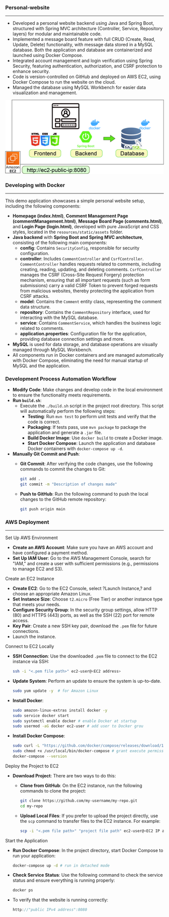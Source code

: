 ###  Personal-website

---

- Developed a personal website backend using Java and Spring Boot, structured with Spring MVC architecture (Controller, Service, Repository layers) for modular and maintainable code.
- Implemented a message board feature with full CRUD (Create, Read, Update, Delete) functionality, with message data stored in a MySQL database. Both the application and database are containerized and launched using Docker Compose.
- Integrated account management and login verification using Spring Security, featuring authentication, authorization, and CSRF protection to enhance security.
- Code is version-controlled on GitHub and deployed on AWS EC2, using Docker Compose to run the website on the cloud.
- Managed the database using MySQL Workbench for easier data visualization and management.

![Website Architecture](./project_structure.jpg)

### Developing with Docker

---

This demo application showcases a simple personal website setup, including the following components:

- **Homepage (index.html)**, **Comment Management Page (commentManagement.html)**, **Message Board Page (comments.html)**, and **Login Page (login.html)**, developed with pure JavaScript and CSS styles, located in the `resources/static/assets` folder.
- **Java backend** with **Spring Boot and Spring MVC architecture**, consisting of the following main components:
    - **config**: Contains `SecurityConfig`, responsible for security configuration.
    - **controller**: Includes `CommentController` and `CsrfController`. `CommentController` handles requests related to comments, including creating, reading, updating, and deleting comments. `CsrfController` manages the CSRF (Cross-Site Request Forgery) protection mechanism, ensuring that all important requests (such as form submissions) carry a valid CSRF Token to prevent forged requests from malicious websites, thereby protecting the application from CSRF attacks.
    - **model**: Contains the `Comment` entity class, representing the comment data structure.
    - **repository**: Contains the `CommentRepository` interface, used for interacting with the MySQL database.
    - **service**: Contains `CommentService`, which handles the business logic related to comments.
    - **application.properties**: Configuration file for the application, providing database connection settings and more.
- **MySQL** is used for data storage, and database operations are visually managed through MySQL Workbench.
- All components run in Docker containers and are managed automatically with Docker Compose, eliminating the need for manual startup of MySQL and the application.

### Development Process Automation Workflow

- **Modify Code**: Make changes and develop code in the local environment to ensure the functionality meets requirements.
- **Run `build.sh`**:
  - Execute the `./build.sh` script in the project root directory. This script will automatically perform the following steps:
    - **Testing**: Run `mvn test` to perform unit tests and verify that the code is correct.
    - **Packaging**: If tests pass, use `mvn package` to package the application and generate a `.jar` file.
    - **Build Docker Image**: Use `docker build` to create a Docker image.
    - **Start Docker Compose**: Launch the application and database Docker containers with `docker-compose up -d`.
- **Manually Git Commit and Push**:
  - **Git Commit**: After verifying the code changes, use the following commands to commit the changes to Git:

      ```bash
      git add .
      git commit -m "Description of changes made"
      
      ```
  
  - **Push to GitHub**: Run the following command to push the local changes to the GitHub remote repository:

      ```bash
      git push origin main
      ```
    
### AWS Deployment

---

Set Up AWS Environment

- **Create an AWS Account**: Make sure you have an AWS account and have configured a payment method.
- **Set Up IAM User**: Go to the AWS Management Console, search for "IAM," and create a user with sufficient permissions (e.g., permissions to manage EC2 and S3).

Create an EC2 Instance

- **Create EC2**: Go to the EC2 Console, select ?Launch Instance,? and choose an appropriate Amazon Linux.
- **Set Instance Size**: Choose `t2.micro` (Free Tier) or another instance type that meets your needs.
- **Configure Security Group**: In the security group settings, allow HTTP (80) and HTTPS (443) ports, as well as the SSH (22) port for remote access.
- **Key Pair**: Create a new SSH key pair, download the `.pem` file for future connections.
- Launch the instance.

Connect to EC2 Locally

- **SSH Connection**: Use the downloaded `.pem` file to connect to the EC2 instance via SSH:

    ```bash
    ssh -i "<.pem file path>" ec2-user@<EC2 address>
    ```

- **Update System**: Perform an update to ensure the system is up-to-date.

    ```bash
    sudo yum update -y  # for Amazon Linux
    ```

- **Install Docker**:

    ```bash
    sudo amazon-linux-extras install docker -y
    sudo service docker start
    sudo systemctl enable docker # enable Docker at startup
    sudo usermod -aG docker ec2-user # add user to Docker grou
    ```

- **Install Docker Compose**:

    ```bash
    sudo curl -L "https://github.com/docker/compose/releases/download/1.29.2/docker-compose-$(uname -s)-$(uname -m)" -o /usr/local/bin/docker-compose # specify Docker Compose version
    sudo chmod +x /usr/local/bin/docker-compose # grant execute permissions
    docker-compose --version
    ```


Deploy the Project to EC2

- **Download Project**: There are two ways to do this:
    - **Clone from GitHub**: On the EC2 instance, run the following commands to clone the project:

        ```bash
        git clone https://github.com/my-username/my-repo.git
        cd my-repo
        ```

    - **Upload Local Files**: If you prefer to upload the project directly, use the `scp` command to transfer files to the EC2 instance. For example:

        ```bash
        scp -i "<.pem file path>" "project file path" ec2-user@<EC2 IP address>:~
        ```


Start the Application

- **Run Docker Compose**: In the project directory, start Docker Compose to run your application:

    ```bash
    docker-compose up -d # run in detached mode
    ```

- **Check Service Status**: Use the following command to check the service status and ensure everything is running properly:

    ```bash
    docker ps
    ```

- To verify that the website is running correctly:

    ```jsx
    http://"public IPv4 address":8080
    ```